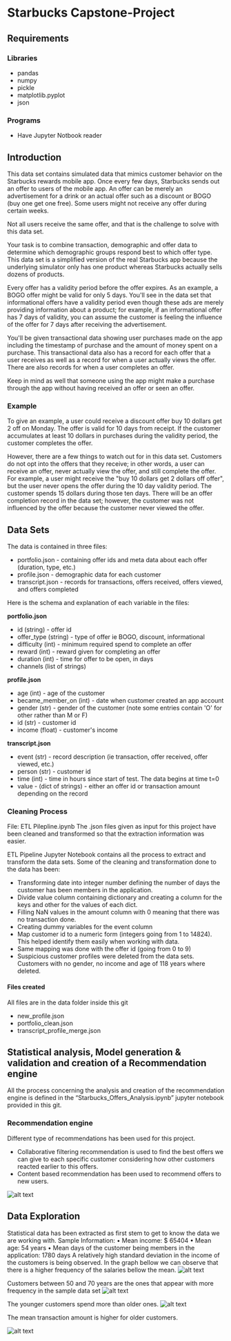 # Starbucks Capstone-Project
## Requirements
### Libraries
* pandas
* numpy
* pickle
* matplotlib.pyplot
* json

### Programs
* Have Jupyter Notbook reader

## Introduction

This data set contains simulated data that mimics customer behavior on the Starbucks rewards mobile app. Once every few days, Starbucks sends out an offer to users of the mobile app. An offer can be merely an advertisement for a drink or an actual offer such as a discount or BOGO (buy one get one free). Some users might not receive any offer during certain weeks. 

Not all users receive the same offer, and that is the challenge to solve with this data set.

Your task is to combine transaction, demographic and offer data to determine which demographic groups respond best to which offer type. This data set is a simplified version of the real Starbucks app because the underlying simulator only has one product whereas Starbucks actually sells dozens of products.

Every offer has a validity period before the offer expires. As an example, a BOGO offer might be valid for only 5 days. You'll see in the data set that informational offers have a validity period even though these ads are merely providing information about a product; for example, if an informational offer has 7 days of validity, you can assume the customer is feeling the influence of the offer for 7 days after receiving the advertisement.

You'll be given transactional data showing user purchases made on the app including the timestamp of purchase and the amount of money spent on a purchase. This transactional data also has a record for each offer that a user receives as well as a record for when a user actually views the offer. There are also records for when a user completes an offer. 

Keep in mind as well that someone using the app might make a purchase through the app without having received an offer or seen an offer.

### Example

To give an example, a user could receive a discount offer buy 10 dollars get 2 off on Monday. The offer is valid for 10 days from receipt. If the customer accumulates at least 10 dollars in purchases during the validity period, the customer completes the offer.

However, there are a few things to watch out for in this data set. Customers do not opt into the offers that they receive; in other words, a user can receive an offer, never actually view the offer, and still complete the offer. For example, a user might receive the "buy 10 dollars get 2 dollars off offer", but the user never opens the offer during the 10 day validity period. The customer spends 15 dollars during those ten days. There will be an offer completion record in the data set; however, the customer was not influenced by the offer because the customer never viewed the offer.

## Data Sets

The data is contained in three files:

* portfolio.json - containing offer ids and meta data about each offer (duration, type, etc.)
* profile.json - demographic data for each customer
* transcript.json - records for transactions, offers received, offers viewed, and offers completed

Here is the schema and explanation of each variable in the files:

**portfolio.json**
* id (string) - offer id
* offer_type (string) - type of offer ie BOGO, discount, informational
* difficulty (int) - minimum required spend to complete an offer
* reward (int) - reward given for completing an offer
* duration (int) - time for offer to be open, in days
* channels (list of strings)

**profile.json**
* age (int) - age of the customer 
* became_member_on (int) - date when customer created an app account
* gender (str) - gender of the customer (note some entries contain 'O' for other rather than M or F)
* id (str) - customer id
* income (float) - customer's income

**transcript.json**
* event (str) - record description (ie transaction, offer received, offer viewed, etc.)
* person (str) - customer id
* time (int) - time in hours since start of test. The data begins at time t=0
* value - (dict of strings) - either an offer id or transaction amount depending on the record

### Cleaning Process
File: ETL Pilepline.ipynb
The .json files given as input for this project have been cleaned and transformed so that the extraction information was easier. 

ETL Pipeline Jupyter Notebook contains all the process to extract and transform the data sets. Some of the cleaning and transformation done to the data has been:
* Transforming date into integer number defining the number of days the customer has been members in the application.
* Divide value column containing dictionary and creating a column for the keys and other for the values of each dict. 
* Filling NaN values in the amount column with 0 meaning that there was no transaction done.
* Creating dummy variables for the event column
* Map customer id to a numeric form (integers going from 1 to 14824). This helped identify them easily when working with data.
* Same mapping was done with the offer id (going from 0 to 9)
* Suspicious customer profiles were deleted from the data sets. Customers with no gender, no income and age of 118 years where deleted.

#### Files created
All files are in the data folder inside this git
* new_profile.json
* portfolio_clean.json
* transcript_profile_merge.json
 
 ## Statistical analysis, Model generation & validation and creation of a Recommendation engine

All the process concerning the analysis and creation of the recommendation engine is defined in the “Starbucks_Offers_Analysis.ipynb” jupyter notebook provided in this git. 

### Recommendation engine
Different type of recommendations has been used for this project. 
* Collaborative filtering recommendation is used to find the best offers we can give to each specific customer considering how other customers reacted earlier to this offers. 
* Content based recommendation has been used to recommend offers to new users.

![alt text](https://github.com/Calebhn/Airline_delays1998-2008/blob/main/Images/r2_vs_features.png)

## Data Exploration
Statistical data has been extracted as first stem to get to know the data we are working with. 
Sample Information:
•	Mean income: $ 65404
•	Mean age: 54 years
•	Mean days of the customer being members in the application: 1780 days 
A relatively high standard deviation in the income of the customers is being observed. In the graph bellow we can observe that there is a higher frequency of the salaries bellow the mean. 
![alt text](https://github.com/Calebhn/Capstone-Project/blob/main/img/Distribution_of_Customer_Income.png)

Customers between 50 and 70 years are the ones that appear with more frequency in the sample data set
![alt text](https://github.com/Calebhn/Capstone-Project/blob/main/img/Distribution_of_Customer_Age.png)

The younger customers spend more than older ones. 
![alt text](https://github.com/Calebhn/Capstone-Project/blob/main/img/Distribution_of_amounts_spent_by_customer.png)

The mean transaction amount is higher for older customers. 

![alt text](https://github.com/Calebhn/Capstone-Project/blob/main/img/Mean_Amounts_spent_by_age.png)
